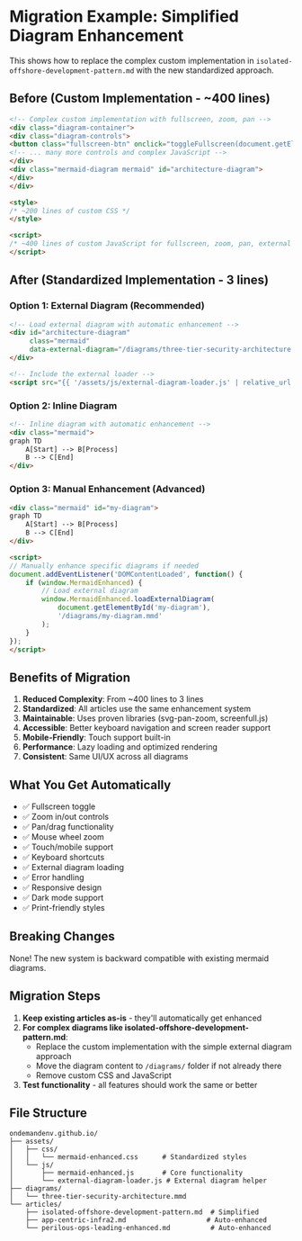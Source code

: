 # Migration Example: Simplified Diagram Enhancement

This shows how to replace the complex custom implementation in `isolated-offshore-development-pattern.md` with the new standardized approach.

## Before (Custom Implementation - ~400 lines)

```html
<!-- Complex custom implementation with fullscreen, zoom, pan -->
<div class="diagram-container">
<div class="diagram-controls">
<button class="fullscreen-btn" onclick="toggleFullscreen(document.getElementById('architecture-diagram'))">🔍 View Fullscreen</button>
<!-- ... many more controls and complex JavaScript -->
</div>
<div class="mermaid-diagram mermaid" id="architecture-diagram">
</div>
</div>

<style>
/* ~200 lines of custom CSS */
</style>

<script>
/* ~400 lines of custom JavaScript for fullscreen, zoom, pan, external loading */
</script>
```

## After (Standardized Implementation - 3 lines)

### Option 1: External Diagram (Recommended)
```html
<!-- Load external diagram with automatic enhancement -->
<div id="architecture-diagram" 
     class="mermaid" 
     data-external-diagram="/diagrams/three-tier-security-architecture.mmd">
</div>

<!-- Include the external loader -->
<script src="{{ '/assets/js/external-diagram-loader.js' | relative_url }}"></script>
```

### Option 2: Inline Diagram
```html
<!-- Inline diagram with automatic enhancement -->
<div class="mermaid">
graph TD
    A[Start] --> B[Process]
    B --> C[End]
</div>
```

### Option 3: Manual Enhancement (Advanced)
```html
<div class="mermaid" id="my-diagram">
graph TD
    A[Start] --> B[Process]
    B --> C[End]
</div>

<script>
// Manually enhance specific diagrams if needed
document.addEventListener('DOMContentLoaded', function() {
    if (window.MermaidEnhanced) {
        // Load external diagram
        window.MermaidEnhanced.loadExternalDiagram(
            document.getElementById('my-diagram'), 
            '/diagrams/my-diagram.mmd'
        );
    }
});
</script>
```

## Benefits of Migration

1. **Reduced Complexity**: From ~400 lines to 3 lines
2. **Standardized**: All articles use the same enhancement system
3. **Maintainable**: Uses proven libraries (svg-pan-zoom, screenfull.js)
4. **Accessible**: Better keyboard navigation and screen reader support
5. **Mobile-Friendly**: Touch support built-in
6. **Performance**: Lazy loading and optimized rendering
7. **Consistent**: Same UI/UX across all diagrams

## What You Get Automatically

- ✅ Fullscreen toggle
- ✅ Zoom in/out controls  
- ✅ Pan/drag functionality
- ✅ Mouse wheel zoom
- ✅ Touch/mobile support
- ✅ Keyboard shortcuts
- ✅ External diagram loading
- ✅ Error handling
- ✅ Responsive design
- ✅ Dark mode support
- ✅ Print-friendly styles

## Breaking Changes

None! The new system is backward compatible with existing mermaid diagrams.

## Migration Steps

1. **Keep existing articles as-is** - they'll automatically get enhanced
2. **For complex diagrams like isolated-offshore-development-pattern.md**:
   - Replace the custom implementation with the simple external diagram approach
   - Move the diagram content to `/diagrams/` folder if not already there
   - Remove custom CSS and JavaScript
3. **Test functionality** - all features should work the same or better

## File Structure
```
ondemandenv.github.io/
├── assets/
│   ├── css/
│   │   └── mermaid-enhanced.css      # Standardized styles
│   └── js/
│       ├── mermaid-enhanced.js       # Core functionality
│       └── external-diagram-loader.js # External diagram helper
├── diagrams/
│   └── three-tier-security-architecture.mmd
└── articles/
    ├── isolated-offshore-development-pattern.md  # Simplified
    ├── app-centric-infra2.md                    # Auto-enhanced
    └── perilous-ops-leading-enhanced.md          # Auto-enhanced
```